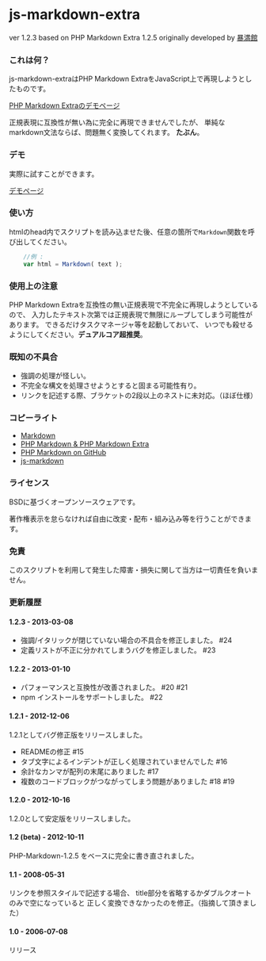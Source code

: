 # js-markdown-extra

ver 1.2.3
based on PHP Markdown Extra 1.2.5
originally developed by [暴満館](http://bmky.net/product/js-markdown-extra/)

### これは何？ ###

js-markdown-extraはPHP Markdown ExtraをJavaScript上で再現しようとしたものです。

[PHP Markdown Extraのデモページ](http://www.michelf.com/projects/php-markdown/dingus/)

正規表現に互換性が無い為に完全に再現できませんでしたが、
単純なmarkdown文法ならば、問題無く変換してくれます。
**たぶん**。

### デモ ###

実際に試すことができます。

[デモページ](http://tanakahisateru.github.com/js-markdown-extra/demo.html)

### 使い方 ###

htmlのhead内でスクリプトを読み込ませた後、任意の箇所で```Markdown```関数を呼び出してください。

```javascript
	//例 :
	var html = Markdown( text );
```

### 使用上の注意 ###

PHP Markdown Extraを互換性の無い正規表現で不完全に再現しようとしているので、
入力したテキスト次第では正規表現で無限にループしてしまう可能性があります。
できるだけタスクマネージャ等を起動しておいて、
いつでも殺せるようにしてください。**デュアルコア超推奨**。

### 既知の不具合 ###

* 強調の処理が怪しい。
* 不完全な構文を処理させようとすると固まる可能性有り。
* リンクを記述する際、ブラケットの2段以上のネストに未対応。（ほぼ仕様）

### コピーライト ###

* [Markdown](http://daringfireball.net/projects/markdown/)
* [PHP Markdown & PHP Markdown Extra](http://www.michelf.com/projects/php-markdown/)
* [PHP Markdown on GitHub](https://github.com/michelf/php-markdown)
* [js-markdown](http://rephrase.net/box/js-markdown/)

### ライセンス ###

BSDに基づくオープンソースウェアです。

著作権表示を怠らなければ自由に改変・配布・組み込み等を行うことができます。

### 免責 ###

このスクリプトを利用して発生した障害・損失に関して当方は一切責任を負いません。

### 更新履歴 ###

#### 1.2.3 - 2013-03-08

  * 強調/イタリックが閉じていない場合の不具合を修正しました。 #24
  * 定義リストが不正に分かれてしまうバグを修正しました。 #23

#### 1.2.2 - 2013-01-10

  * パフォーマンスと互換性が改善されました。 #20 #21
  * npm インストールをサポートしました。 #22

#### 1.2.1 - 2012-12-06
  1.2.1としてバグ修正版をリリースしました。

  * READMEの修正 #15
  * タブ文字によるインデントが正しく処理されていませんでした #16
  * 余計なカンマが配列の末尾にありました #17
  * 複数のコードブロックがつながってしまう問題がありました #18 #19

#### 1.2.0 - 2012-10-16
  1.2.0として安定版をリリースしました。

#### 1.2 (beta) - 2012-10-11
  PHP-Markdown-1.2.5 をベースに完全に書き直されました。

#### 1.1 - 2008-05-31
  リンクを参照スタイルで記述する場合、
  title部分を省略するかダブルクオートのみで空になっていると
  正しく変換できなかったのを修正。（指摘して頂きました）

#### 1.0 - 2006-07-08
  リリース
